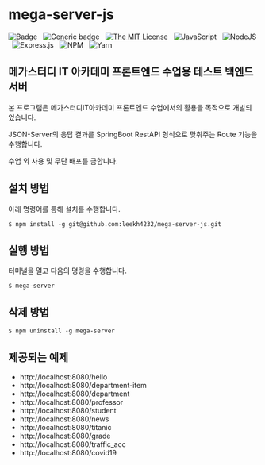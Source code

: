 # mega-server-js

![Badge](https://img.shields.io/badge/Author-Lee%20KwangHo-blue.svg?style=flat-square&logo=appveyor) &nbsp;
![Generic badge](https://img.shields.io/badge/version-1.0.0-critical.svg?style=flat-square&logo=appveyor) &nbsp;
[![The MIT License](https://img.shields.io/badge/license-MIT-orange.svg?style=flat-square&logo=appveyor)](http://opensource.org/licenses/MIT) &nbsp;
![JavaScript](https://img.shields.io/badge/javascript-%23323330.svg?style=flat-square&logo=javascript&logoColor=%23F7DF1E) &nbsp;
![NodeJS](https://img.shields.io/badge/node.js-6DA55F?style=flat-square&logo=node.js&logoColor=white) &nbsp;
![Express.js](https://img.shields.io/badge/express.js-%23404d59.svg?style=flat-square&logo=express&logoColor=%2361DAFB) &nbsp;
![NPM](https://img.shields.io/badge/NPM-%23CB3837.svg?style=flat-square&logo=npm&logoColor=white) &nbsp;
![Yarn](https://img.shields.io/badge/yarn-%232C8EBB.svg?style=flat-square&logo=yarn&logoColor=white)


## 메가스터디 IT 아카데미 프론트엔드 수업용 테스트 백엔드 서버

본 프로그램은 메가스터디IT아카데미 프론트엔드 수업에서의 활용을 목적으로 개발되었습니다.

JSON-Server의 응답 결과를 SpringBoot RestAPI 형식으로 맞춰주는 Route 기능을 수행합니다.

수업 외 사용 및 무단 배포를 금합니다.

## 설치 방법

아래 명령어를 통해 설치를 수행합니다.

```shell
$ npm install -g git@github.com:leekh4232/mega-server-js.git
```

## 실행 방법

터미널을 열고 다음의 명령을 수행합니다.

```shell
$ mega-server
```

## 삭제 방법

```shell
$ npm uninstall -g mega-server
```

## 제공되는 예제

- http://localhost:8080/hello
- http://localhost:8080/department-item
- http://localhost:8080/department
- http://localhost:8080/professor
- http://localhost:8080/student
- http://localhost:8080/news
- http://localhost:8080/titanic
- http://localhost:8080/grade
- http://localhost:8080/traffic_acc
- http://localhost:8080/covid19
